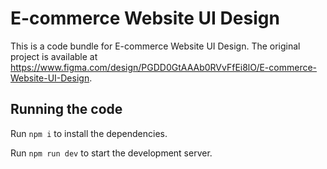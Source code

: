 
  # E-commerce Website UI Design

  This is a code bundle for E-commerce Website UI Design. The original project is available at https://www.figma.com/design/PGDD0GtAAAb0RVvFfEi8lO/E-commerce-Website-UI-Design.

  ## Running the code

  Run `npm i` to install the dependencies.

  Run `npm run dev` to start the development server.
  